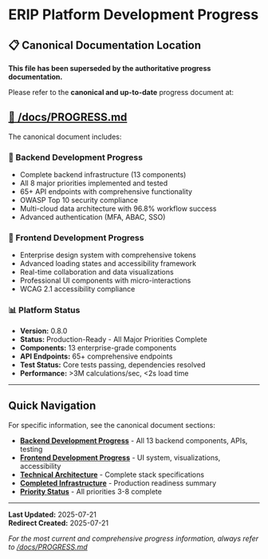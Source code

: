 # ERIP Platform Development Progress

## 📋 **Canonical Documentation Location**

**This file has been superseded by the authoritative progress documentation.**

Please refer to the **canonical and up-to-date** progress document at:

## **[📖 /docs/PROGRESS.md](/docs/PROGRESS.md)**

The canonical document includes:

### **🔧 Backend Development Progress**
- Complete backend infrastructure (13 components)
- All 8 major priorities implemented and tested
- 65+ API endpoints with comprehensive functionality
- OWASP Top 10 security compliance
- Multi-cloud data architecture with 96.8% workflow success
- Advanced authentication (MFA, ABAC, SSO)

### **🎨 Frontend Development Progress**
- Enterprise design system with comprehensive tokens
- Advanced loading states and accessibility framework
- Real-time collaboration and data visualizations
- Professional UI components with micro-interactions
- WCAG 2.1 accessibility compliance

### **📊 Platform Status**
- **Version:** 0.8.0
- **Status:** Production-Ready - All Major Priorities Complete
- **Components:** 13 enterprise-grade components
- **API Endpoints:** 65+ comprehensive endpoints
- **Test Status:** Core tests passing, dependencies resolved
- **Performance:** >3M calculations/sec, <2s load time

---

## **Quick Navigation**

For specific information, see the canonical document sections:

- **[Backend Development Progress](/docs/PROGRESS.md#backend-development-progress)** - All 13 backend components, APIs, testing
- **[Frontend Development Progress](/docs/PROGRESS.md#frontend-development-progress)** - UI system, visualizations, accessibility
- **[Technical Architecture](/docs/PROGRESS.md#technical-architecture)** - Complete stack specifications
- **[Completed Infrastructure](/docs/PROGRESS.md#completed-infrastructure)** - Production readiness summary
- **[Priority Status](/docs/PROGRESS.md#backend-enterprise-enhancements)** - All priorities 3-8 complete

---

**Last Updated:** 2025-07-21  
**Redirect Created:** 2025-07-21  

*For the most current and comprehensive progress information, always refer to [/docs/PROGRESS.md](/docs/PROGRESS.md)*